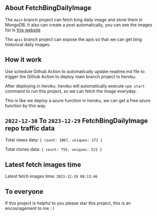 ## About FetchBingDailyImage

The `main` branch project can fetch bing daily image and store them in MongoDB.
It also can create a post automatically, you can see the images list in [this website](https://oursalbum.netlify.app)

The `apis` branch project can expose the apis so that we can get bing historical daily images.

## How it work

Use schedule Github Action to automatically update readme.md file to trigger the Github Action to deploy main branch project to heroku.

After deploying in heroku, heroku will automatically execute `npm start` command to run this project, so we can fetch the image everyday.

This is like we deploy a azure function in heroku, we can get a free azure function by this way.

## `2022-12-30` To `2023-12-29` FetchBingDailyImage repo traffic data

Total views data: `{ count: 1067, uniques: 272 }`

Total clones data: `{ count: 755, uniques: 521 }`

## Latest fetch images time

Latest fetch images time: `2023-12-29 08:13:46`

## To everyone

If this project is helpful to you please star this project, this is an encouragement to me `:)`



